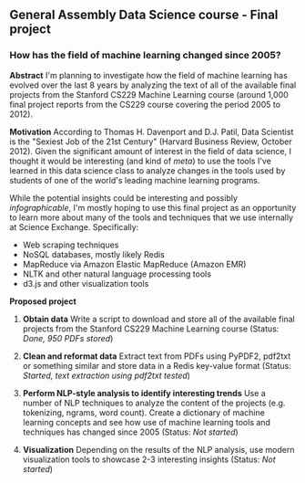 ## General Assembly Data Science course - Final project

### How has the field of machine learning changed since 2005?

**Abstract**
I'm planning to investigate how the field of machine learning has evolved over the last 8 years by analyzing the text of all of the available final projects from the Stanford CS229 Machine Learning course (around 1,000 final project reports from the CS229 course covering the period 2005 to 2012). 

**Motivation**
According to Thomas H. Davenport and D.J. Patil, Data Scientist is the "Sexiest Job of the 21st Century" (Harvard Business Review, October 2012). Given the significant amount of interest in the field of data science, I thought it would be interesting (and kind of *meta*) to use the tools I've learned in this data science class to analyze changes in the tools used by students of one of the world's leading machine learning programs.  

While the potential insights could be interesting and possibly *infographicable*, I'm mostly hoping to use this final project as an opportunity to learn more about many of the tools and techniques that we use internally at Science Exchange. Specifically:

* Web scraping techniques
* NoSQL databases, mostly likely Redis
* MapReduce via Amazon Elastic MapReduce (Amazon EMR)
* NLTK and other natural language processing tools
* d3.js and other visualization tools

**Proposed project**

1. **Obtain data**
Write a script to download and store all of the available final projects from the Stanford CS229 Machine Learning course (Status: *Done, 950 PDFs stored*)

2. **Clean and reformat data** 
Extract text from PDFs using PyPDF2, pdf2txt or something similar and store data in a Redis key-value format (Status: *Started, text extraction using pdf2txt tested*) 

3. **Perform NLP-style analysis to identify interesting trends**
Use a number of NLP techniques to analyze the content of the projects (e.g. tokenizing, ngrams, word count). Create a dictionary of machine learning concepts and see how use of machine learning tools and techniques has changed since 2005 (Status: *Not started*)

4. **Visualization**
Depending on the results of the NLP analysis, use modern visualization tools to showcase 2-3 interesting insights (Status: *Not started*)
